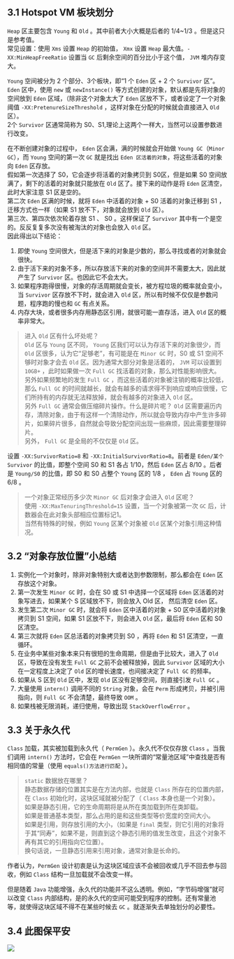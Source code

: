 ## 3.1 Hotspot VM 板块划分
`Heap` 区主要包含 `Young` 和 `Old` 。其中前者大小大概是后者的 1/4~1/3 。但是这只是参考值。  
常见设置：使用 `Xms` 设置 `Heap` 的初始值， `Xmx` 设置 `Heap` 最大值。`-XX:MinHeapFreeRatio` 设置当 `GC` 后剩余空间的百分比小于这个值， `JVM` 堆内存变大。  
  
`Young` 空间被分为 2 个部分、3个板块，即“1 个 `Eden` 区 + 2 个 `Survivor` 区”。  
`Eden` 区中，使用 `new` 或 `newInstance()` 等方式创建的对象，默认都是先将对象的空间放到 `Eden` 区域，（除非这个对象太大了 `Eden` 区放不下，或者设定了一个对象阈值 `-XX:PretenureSizeThreshold` ，这样对象在分配的时候就会直接进入 `Old` 区）。  
2个 `Survivor` 区通常简称为 S0、S1,理论上这两个一样大，当然可以设置参数进行改变。  
  
在不断创建对象的过程中， `Eden` 区会满，满的时候就会开始做 `Young GC`（`Minor GC`），而 `Young` 空间的第一次 `GC` 就是找出 `Eden 区活着的对象`，将这些活着的对象向 `Eden` 区存放。  
假如第一次选择了 S0，它会逐步将活着的对象拷贝到 S0区，但是如果 S0 空间放满了，剩下的活着的对象就只能放在 `Old` 区了。接下来的动作是将 `Eden` 区清空，此时大家注意 S1 区是空的。  
第二次 `Eden` 区满的时候，就将 `Eden` 中活着的对象 + S0 活着的对象迁移到 S1 ，迁移方式也一样（如果 S1 放不下，对象就会放到 `Old` 区）。  
第三次、第四次依次轮着存放 S1 、 S0 。这样保证了 `Survivor` 其中有一个是空的。反反复复多次没有被淘汰的对象也会放入 `Old` 区。  
因此得出以下结论：  
1. 即使 `Young` 空间很大，但是活下来的对象是少数的，那么寻找或者的对象就会很快。
2. 由于活下来的对象不多，所以存放活下来的对象的空间并不需要太大，因此就产生了 `Survivor` 区。也因此它不会太大。
3. 如果程序跑得很慢，对象的存活周期就会变长，被方程垃圾的概率就会变小，当 `Survivor` 区存放不下时，就会进入 `Old` 区，所以有时候不仅仅是参数问题，程序跑的慢也和 `GC` 有点关系。
4. 内存大块，或者很多内存用静态区引用，就很可能一直存活，进入 `Old` 区的概率非常大。  
>进入 `Old` 区有什么坏处呢？  
`Old` 区与 `Young` 区不同， `Young` 区我们可以认为存活下来的对象很少，而 `Old` 区很多，认为它“足够老”，有可能是在 `Minor GC` 时，S0 或 S1 空间不够时对象才会去 `Old` 区。因为通常大部分对象是活着的， `JVM` 可以设置到 `10GB+` ，此时如果做一次 `Full GC` 找活着的对象，那么对性能影响很大。  
另外如果频繁地的发生 `Full GC` ，而这些活着的对象被注销的概率比较低，那么 `Full GC` 的时间就越长，就会有越多的请求得不到响应或响应很慢，它们所持有的内存就无法释放掉，就会有越多的对象进入 `Old` 区。  
另外 `Full GC` 通常会做压缩碎片操作。什么是碎片呢？ `Old` 区需要遍历内存，清除对象，由于有这样一个清除动作，所以就会导致内存中产生许多碎片，如果碎片很多，自然就会导致分配空间出现一些麻烦，因此需要整理碎片。  
另外， `Full GC` 是全局的不仅仅是 `Old` 区。
  
设置 `-XX:SurvivorRatio=8` 和 `-XX:InitialSurvivorRatio=8`。前者是 `Eden/某个Survivor` 的比值，即整个空间 S0 和 S1 各占 1/10，然后 `Eden` 区占 8/10 。后者是 `Young/S0` 的比值，即 S0 和 S0 占整个 `Young` 区的 1/8 ，  `Eden` 占 `Young` 区的 6/8 。
>一个对象正常经历多少次 `Minor GC` 后对象才会进入 `Old` 区呢？  
使用 `-XX:MaxTenuringThreshold=15` 设置，当一个对象被第一次 `GC` 后，计数器会在此对象头部相应位置标记1。  
当然有特殊的时候，例如 `Young` 区某个对象被 `Old` 区某个对象引用这种情况。

## 3.2 “对象存放位置”小总结
1. 实例化一个对象时，除非对象特别大或者达到参数限制，那么都会在 `Eden` 区存放这个对象。
2. 第一次发生 `Minor GC` 时，会在 S0 或 S1 中选择一个区域将 `Eden` 区活着的对象写进去，如果某个 S 区域放不下，则会放入 Old 区， 然后清空 `Eden` 区。
3. 发生第二次 `Minor GC` 时，就会将 `Eden` 区中活着的对象 + S0 区中活着的对象拷贝到 S1 空间，如果 S1 区放不下，则会进入 `Old` 区，最后将 `Eden` 区和 S0 区清空。
4. 第三次就将 `Eden` 区总活着的对象拷贝到 S0 ，再将 `Eden` 和 S1 区清空，一直循环。
5. 在业务中某些对象本来只有很短的生命周期，但是由于比较大，进入了 `Old` 区，导致在没有发生 `Full GC` 之前不会被释放掉，因此 `Survivor` 区域的大小在一定程度上决定了 `Old` 区的增长速度，也间接决定了 `Full GC` 的频率。  
6. 如果从 S 区到 `Old` 区中，发现 `Old` 区没有足够空间，则直接引发 `Full GC` 。
7. 大量使用 `intern()` 调用不同的 `String` 对象，会在 `Perm` 形成拷贝，并被引用指向，则 `Full GC` 不会清楚，最终导致 `OOM` 。
8. 如果栈被无限消耗，递归使用，导致出现 `StackOverflowError` 。

## 3.3 关于永久代
`Class` 加载，其实被加载到永久代（ `PermGen` ）。永久代不仅仅存放 `Class` 。当我们调用 `intern()` 方法时，它会在 `PermGen` 一块所谓的“常量池区域”中查找是否有相同值的常量（使用 `equals()方法进行匹配` ）。
>`static` 数据放在哪里？  
静态数据存储的位置其实是在方法内部，也就是 `Class` 所存在的位置内部，在 `Class` 初始化时，这块区域就被分配了（ `Class` 本身也是一个对象）。  
如果是静态引用，它的生命周期将是从所在类加载到所在类卸载。  
如果是普通基本类型，那么占用的是和这些类型等价宽度的空间大小。  
如果是引用，则存放引用的大小，（如果是 `final` 类型，则它引用的对象将于其“同寿”，如果不是，则直到这个静态引用的值发生改变，且这个对象不再有其它的引用指向它位置）。  
换句话说，一旦静态引用来引用对象，通常对象是长命的。  
  
作者认为，`PermGen` 设计初衷是认为这块区域应该不会被回收或几乎不回去参与回收，例如 `Class` 结构一旦加载就不会改变一样。  
  
但是随着 `Java` 功能增强，永久代的功能并不这么透明。例如，“字节码增强”就可以改变 `Class` 内部结构，是的永久代的空间可能受到程序的控制。还有常量池等，就使得这块区域不得不在某些时候去 `GC` 。就逐渐失去单独划分的必要性。  

## 3.4 此图保平安
![][1]

[1]: http://leran2deeplearnjavawebtech.oss-cn-beijing.aliyuncs.com/learn/deeplearnjavawebtech/deeplearnjavawebtech-8-1-1.jpg